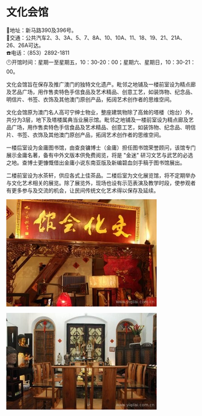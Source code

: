 # 文化会馆  
📍地址：新马路390及396号。   
🚌交通：公共汽车2、3、3A、5、7、8A、10、10A、11、18、19、21、21A、26、26A可达。   
☎️电话：（853）2892-1811  
🕛开馆时间：星期一至星期五，10：30-20：00；星期六、星期日，10：30-21：00。   
  
文化会馆旨在保存及推广澳门的独特文化遗产。毗邻之地铺及一楼前室设为精点廊及艺品广场，用作售卖特色手信食品及艺术精品、创意工艺，如装饰物、纪念品、明信片、书签、衣饰及其他澳门原创产品，拓阔艺术创作者的思维空间。   
  
文化会馆原为澳门名人高可宁绅士物业，整座建筑物除了高耸的塔楼（炮台）外，共分为3层，地下及塔楼属典当业展示馆。毗邻之地铺及一楼前室设为精点廊及艺品广场，用作售卖特色手信食品及艺术精品、创意工艺，如装饰物、纪念品、明信片、书签、衣饰及其他澳门原创产品，拓阔艺术创作者的思维空间。   
  
一楼后室设为金庸图书馆，由查良镛博士（金庸）担任图书馆荣誉顾问，该馆专门展示金庸名著，备有中外文版本供免费阅览，将是 "金迷" 研习文艺与武艺的必选之地。查博士更慷慨借出金庸小说东南亚版及新编碧血剑手稿于图书馆展出。   
  
二楼前室设为水茶轩，供应各式上佳茶品。二楼后室为文化展览馆，将不定期举办与文化艺术相关的展览。除了展览外，现场也设有示范表演及教学时段，使参观者有更多参与及交流的机会，让民间传统文化艺术得以保存及延续。   
  
![](https://raw.githubusercontent.com/szqq0512/Pic/main/img/202201212105210.png)  
  
![](https://raw.githubusercontent.com/szqq0512/Pic/main/img/202201212105209.png)  